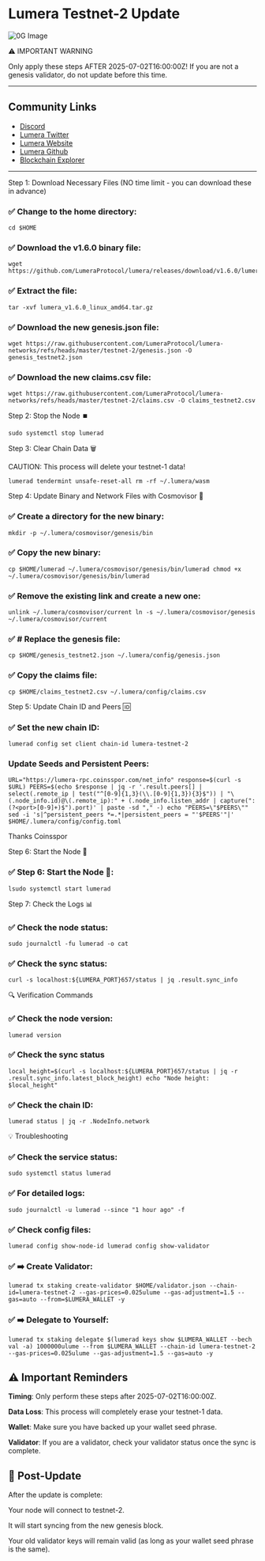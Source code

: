 # Lumera Testnet-2 Update


![0G Image](https://pbs.twimg.com/profile_banners/1103325065503039489/1750799339/1500x500)

⚠️ IMPORTANT WARNING

Only apply these steps AFTER 2025-07-02T16:00:00Z! If you are not a genesis validator, do not update before this time.

---

## Community Links

- [Discord](https://discord.gg/s8YXtVRM)
- [Lumera Twitter](https://x.com/lumeraprotocol)
- [Lumera Website](https://lumera.io)
- [Lumera Github](https://github.com/LumeraProtocol/)
- [Blockchain Explorer](https://explorer.linqnode.com/lumera-testnet)

---

Step 1: Download Necessary Files (NO time limit - you can download these in advance)


### ✅ Change to the home directory:
```
cd $HOME
```

### ✅ Download the v1.6.0 binary file:
```
wget https://github.com/LumeraProtocol/lumera/releases/download/v1.6.0/lumera_v1.6.0_linux_amd64.tar.gz
```

### ✅ Extract the file:
```
tar -xvf lumera_v1.6.0_linux_amd64.tar.gz
```

### ✅ Download the new genesis.json file:
```
wget https://raw.githubusercontent.com/LumeraProtocol/lumera-networks/refs/heads/master/testnet-2/genesis.json -O genesis_testnet2.json
```

### ✅ Download the new claims.csv file:
```
wget https://raw.githubusercontent.com/LumeraProtocol/lumera-networks/refs/heads/master/testnet-2/claims.csv -O claims_testnet2.csv
```

Step 2: Stop the Node ⏹️


```
sudo systemctl stop lumerad
```

Step 3: Clear Chain Data 🗑️


CAUTION: This process will delete your testnet-1 data!

```
lumerad tendermint unsafe-reset-all rm -rf ~/.lumera/wasm
```

Step 4: Update Binary and Network Files with Cosmovisor 🔄


### ✅ Create a directory for the new binary:
```
mkdir -p ~/.lumera/cosmovisor/genesis/bin
```

### ✅ Copy the new binary:
```
cp $HOME/lumerad ~/.lumera/cosmovisor/genesis/bin/lumerad chmod +x ~/.lumera/cosmovisor/genesis/bin/lumerad
```

### ✅ Remove the existing link and create a new one:
```
unlink ~/.lumera/cosmovisor/current ln -s ~/.lumera/cosmovisor/genesis ~/.lumera/cosmovisor/current
```

### ✅ # Replace the genesis file:
```
cp $HOME/genesis_testnet2.json ~/.lumera/config/genesis.json
```

### ✅ Copy the claims file:
```
cp $HOME/claims_testnet2.csv ~/.lumera/config/claims.csv
```

Step 5: Update Chain ID and Peers 🆔


### ✅ Set the new chain ID:
```
lumerad config set client chain-id lumera-testnet-2
```


### Update Seeds and Persistent Peers:
```
URL="https://lumera-rpc.coinsspor.com/net_info" response=$(curl -s $URL) PEERS=$(echo $response | jq -r '.result.peers[] | select(.remote_ip | test("^[0-9]{1,3}(\\.[0-9]{1,3}){3}$")) | "\(.node_info.id)@\(.remote_ip):" + (.node_info.listen_addr | capture(":(?<port>[0-9]+)$").port)' | paste -sd "," -) echo "PEERS=\"$PEERS\"" sed -i 's|^persistent_peers *=.*|persistent_peers = "'$PEERS'"|' $HOME/.lumera/config/config.toml
```

Thanks Coinsspor 


Step 6: Start the Node 🚀


### ✅ Step 6: Start the Node 🚀:
```
lsudo systemctl start lumerad
```

Step 7: Check the Logs 📊


### ✅ Check the node status:
```
sudo journalctl -fu lumerad -o cat
```

### ✅ Check the sync status:
```
curl -s localhost:${LUMERA_PORT}657/status | jq .result.sync_info
```

🔍 Verification Commands

### ✅ Check the node version:
```
lumerad version
```

### ✅ Check the sync status
```
local_height=$(curl -s localhost:${LUMERA_PORT}657/status | jq -r .result.sync_info.latest_block_height) echo "Node height: $local_height"
```

### ✅ Check the chain ID:
```
lumerad status | jq -r .NodeInfo.network
```

💡 Troubleshooting

### ✅ Check the service status:
```
sudo systemctl status lumerad
```
### ✅ For detailed logs:
```
sudo journalctl -u lumerad --since "1 hour ago" -f
```

### ✅ Check config files:
```
lumerad config show-node-id lumerad config show-validator
```

### ✅ ➡️ Create Validator:
```
lumerad tx staking create-validator $HOME/validator.json --chain-id=lumera-testnet-2 --gas-prices=0.025ulume --gas-adjustment=1.5 --gas=auto --from=$LUMERA_WALLET -y
```

### ✅ ➡️ Delegate to Yourself:
```
lumerad tx staking delegate $(lumerad keys show $LUMERA_WALLET --bech val -a) 1000000ulume --from $LUMERA_WALLET --chain-id lumera-testnet-2 --gas-prices=0.025ulume --gas-adjustment=1.5 --gas=auto -y 
```

## ⚠️ Important Reminders

**Timing**: Only perform these steps after 2025-07-02T16:00:00Z.

**Data Loss**: This process will completely erase your testnet-1 data.

**Wallet**: Make sure you have backed up your wallet seed phrase.

**Validator**: If you are a validator, check your validator status once the sync is complete.


## 🎯 Post-Update

After the update is complete:

Your node will connect to testnet-2.

It will start syncing from the new genesis block.

Your old validator keys will remain valid (as long as your wallet seed phrase is the same).



